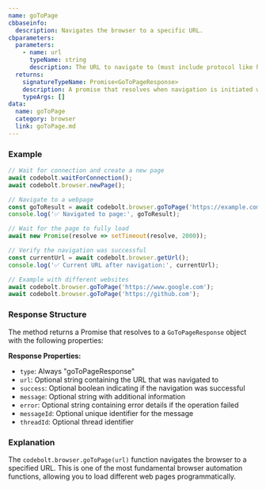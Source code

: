 ```yaml
---
name: goToPage
cbbaseinfo:
  description: Navigates the browser to a specific URL.
cbparameters:
  parameters:
    - name: url
      typeName: string
      description: The URL to navigate to (must include protocol like https://).
  returns:
    signatureTypeName: Promise<GoToPageResponse>
    description: A promise that resolves when navigation is initiated with page information.
    typeArgs: []
data:
  name: goToPage
  category: browser
  link: goToPage.md
---
```

<CBBaseInfo/> 
<CBParameters/>

### Example

```js
// Wait for connection and create a new page
await codebolt.waitForConnection();
await codebolt.browser.newPage();

// Navigate to a webpage
const goToResult = await codebolt.browser.goToPage('https://example.com');
console.log('✅ Navigated to page:', goToResult);

// Wait for the page to fully load
await new Promise(resolve => setTimeout(resolve, 2000));

// Verify the navigation was successful
const currentUrl = await codebolt.browser.getUrl();
console.log('✅ Current URL after navigation:', currentUrl);

// Example with different websites
await codebolt.browser.goToPage('https://www.google.com');
await codebolt.browser.goToPage('https://github.com');
```

### Response Structure

The method returns a Promise that resolves to a `GoToPageResponse` object with the following properties:

**Response Properties:**
- `type`: Always "goToPageResponse"
- `url`: Optional string containing the URL that was navigated to
- `success`: Optional boolean indicating if the navigation was successful
- `message`: Optional string with additional information
- `error`: Optional string containing error details if the operation failed
- `messageId`: Optional unique identifier for the message
- `threadId`: Optional thread identifier

### Explanation

The `codebolt.browser.goToPage(url)` function navigates the browser to a specified URL. This is one of the most fundamental browser automation functions, allowing you to load different web pages programmatically.



